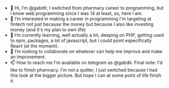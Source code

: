 - 👋 Hi, I’m @gabdlr, I switched from pharmacy career to programming, but I know web programming since I was 14 at least, so, here I am.  
- 👀 I’m interested in making a career in programming I'm targeting at fintech not just because the money but because I also like investing money (and it's my plan to own life)
- 🌱 I’m currently learning, well actually a lot, deeping on PHP, getting used to npm, packages, a lot of javascript, but i could point especifically React (at the moment).
- 💞️ I’m looking to collaborate on whatever can help me improve and make an improvement.
- 📫 How to reach me I'm available on telegram as @gabdlr.
Final note: I'd like to finish pharmacy. I'm not a quitter, I just switched because I had this look at the bigger picture. But hope I can at some point of life finish it.

<!---
gabdlr/gabdlr is a ✨ special ✨ repository because its `README.md` (this file) appears on your GitHub profile.
You can click the Preview link to take a look at your changes.
--->

